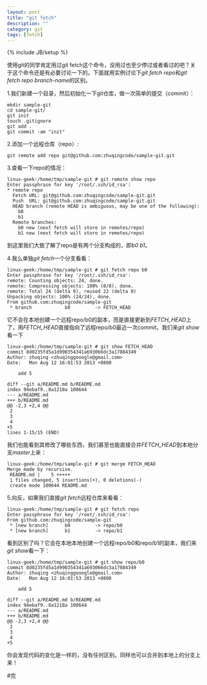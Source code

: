```yaml
---
layout: post
title: "git fetch"
description: ""
category: git
tags: [fetch]
---
```

{% include JB/setup %}

使用git的同学肯定用过git fetch这个命令，没用过也至少停过或者看过的吧？关于这个命令还是有必要讨论一下的。下面就用实例讨论下*git fetch repo*和*git fetch repo branch-name*的区别。  

1.我们新建一个目录，然后初始化一下git仓库，做一次简单的提交（commit）：  

	mkdir sample-git  
	cd sample-git/
	git init  
	touch .gitignore
	git add .
	git commit -am "init"	


2.添加一个远程仓库（repo）:  

	git remote add repo git@github.com:zhuqingcode/sample-git.git  

3.查看一下repo的情况：  

	linux-geek:/home/tmp/sample-git # git remote show repo 
	Enter passphrase for key '/root/.ssh/id_rsa': 
	* remote repo
	  Fetch URL: git@github.com:zhuqingcode/sample-git.git
	  Push  URL: git@github.com:zhuqingcode/sample-git.git
	  HEAD branch (remote HEAD is ambiguous, may be one of the following):
	    b0
	    b1
	  Remote branches:
	    b0 new (next fetch will store in remotes/repo)
	    b1 new (next fetch will store in remotes/repo)  

到这里我们大致了解了repo是有两个分支构成的，即*b0* *b1*。

4.我么单独*git fetch*一个分支看看：  

	linux-geek:/home/tmp/sample-git # git fetch repo b0
	Enter passphrase for key '/root/.ssh/id_rsa': 
	remote: Counting objects: 24, done.
	remote: Compressing objects: 100% (8/8), done.
	remote: Total 24 (delta 0), reused 22 (delta 0)
	Unpacking objects: 100% (24/24), done.
	From github.com:zhuqingcode/sample-git
	 * branch            b0         -> FETCH_HEAD  
	
它不会在本地创建一个远程repo/b0的副本，而是直接更新到*FETCH_HEAD*上了，用*FETCH_HEAD*直接指向了远程repo/b0最近一次*commit*。我们来*git show*看一下 

	linux-geek:/home/tmp/sample-git # git show FETCH_HEAD
	commit 8d0235fd5a1d990354341a693066dc3a17884349
	Author: zhuqing <zhuqinggooogle@gmail.com>
	Date:   Mon Aug 12 16:01:53 2013 +0800
	
	    add 5
	
	diff --git a/README.md b/README.md
	index 94ebaf9..8a1218a 100644
	--- a/README.md
	+++ b/README.md
	@@ -2,3 +2,4 @@
	 2
	 3
	 4
	+5
	lines 1-15/15 (END) 

我们也能看到其修改了哪些东西，我们甚至也能直接合并*FETCH_HEAD*到本地分支*master*上来：  

	linux-geek:/home/tmp/sample-git # git merge FETCH_HEAD 
	Merge made by recursive.
	 README.md |    5 +++++
	 1 files changed, 5 insertions(+), 0 deletions(-)
	 create mode 100644 README.md  

5.向反，如果我们直接*git fetch*远程仓库来看看：  

	linux-geek:/home/tmp/sample-git # git fetch repo
	Enter passphrase for key '/root/.ssh/id_rsa': 
	From github.com:zhuqingcode/sample-git
	 * [new branch]      b0         -> repo/b0
	 * [new branch]      b1         -> repo/b1  

看到区别了吗？它会在本地本地创建一个远程repo/b0和repo/b1的副本，我们来*git show*看一下：  

	linux-geek:/home/tmp/sample-git # git show repo/b0
	commit 8d0235fd5a1d990354341a693066dc3a17884349
	Author: zhuqing <zhuqinggooogle@gmail.com>
	Date:   Mon Aug 12 16:01:53 2013 +0800
	
	    add 5
	
	diff --git a/README.md b/README.md
	index 94ebaf9..8a1218a 100644
	--- a/README.md
	+++ b/README.md
	@@ -2,3 +2,4 @@
	 2
	 3
	 4
	+5  

你会发现代码的变化是一样的，没有任何区别。同样也可以合并到本地上的分支上来！

#完